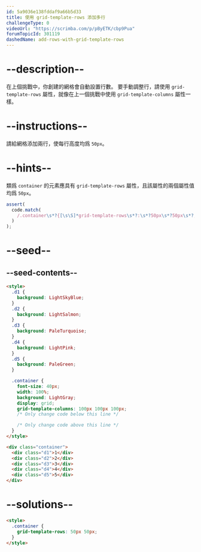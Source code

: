 ```yaml
---
id: 5a9036e138fddaf9a66b5d33
title: 使用 grid-template-rows 添加多行
challengeType: 0
videoUrl: "https://scrimba.com/p/pByETK/cbp9Pua"
forumTopicId: 301119
dashedName: add-rows-with-grid-template-rows
---
```


# --description--

在上個挑戰中，你創建的網格會自動設置行數。 要手動調整行，請使用 `grid-template-rows` 屬性，就像在上一個挑戰中使用 `grid-template-columns` 屬性一樣。

# --instructions--

請給網格添加兩行，使每行高度均爲 `50px`。

# --hints--

類爲 `container` 的元素應具有 `grid-template-rows` 屬性，且該屬性的兩個屬性值均爲 `50px`。

```js
assert(
  code.match(
    /.container\s*?{[\s\S]*grid-template-rows\s*?:\s*?50px\s*?50px\s*?;[\s\S]*}/gi
  )
);
```

# --seed--

## --seed-contents--

```html
<style>
  .d1 {
    background: LightSkyBlue;
  }
  .d2 {
    background: LightSalmon;
  }
  .d3 {
    background: PaleTurquoise;
  }
  .d4 {
    background: LightPink;
  }
  .d5 {
    background: PaleGreen;
  }

  .container {
    font-size: 40px;
    width: 100%;
    background: LightGray;
    display: grid;
    grid-template-columns: 100px 100px 100px;
    /* Only change code below this line */

    /* Only change code above this line */
  }
</style>

<div class="container">
  <div class="d1">1</div>
  <div class="d2">2</div>
  <div class="d3">3</div>
  <div class="d4">4</div>
  <div class="d5">5</div>
</div>
```

# --solutions--

```html
<style>
  .container {
    grid-template-rows: 50px 50px;
  }
</style>
```
